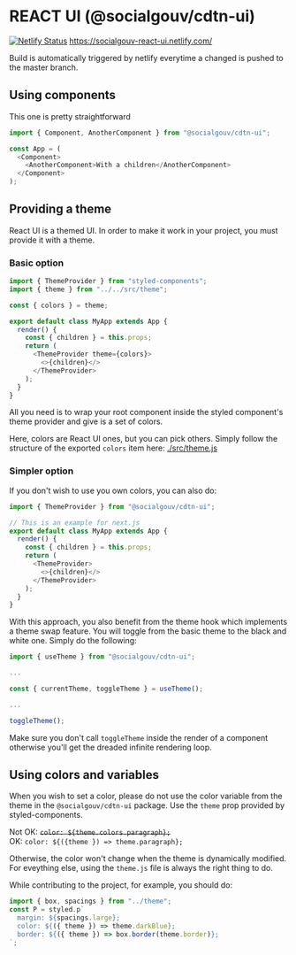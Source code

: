 # REACT UI (@socialgouv/cdtn-ui)

[![Netlify Status](https://api.netlify.com/api/v1/badges/a6e5ebcd-e0bc-4eda-b416-fc8ddf217310/deploy-status)](https://app.netlify.com/sites/socialgouv-react-ui/deploys)
https://socialgouv-react-ui.netlify.com/

Build is automatically triggered by netlify everytime a changed is pushed to the master branch.

## Using components

This one is pretty straightforward

```js
import { Component, AnotherComponent } from "@socialgouv/cdtn-ui";

const App = (
  <Component>
    <AnotherComponent>With a children</AnotherComponent>
  </Component>
);
```

## Providing a theme

React UI is a themed UI. In order to make it work in your project, you must provide it with a theme.

### Basic option

```js
import { ThemeProvider } from "styled-components";
import { theme } from "../../src/theme";

const { colors } = theme;

export default class MyApp extends App {
  render() {
    const { children } = this.props;
    return (
      <ThemeProvider theme={colors}>
        <>{children}</>
      </ThemeProvider>
    );
  }
}
```

All you need is to wrap your root component inside the styled component's theme provider and give is a set of colors.

Here, colors are React UI ones, but you can pick others. Simply follow the structure of the exported `colors` item here: [./src/theme.js](https://github.com/SocialGouv/code-du-travail-numerique/blob/master/packages/react-ui/src/theme.js)

### Simpler option

If you don't wish to use you own colors, you can also do:

```js
import { ThemeProvider } from "@socialgouv/cdtn-ui";

// This is an example for next.js
export default class MyApp extends App {
  render() {
    const { children } = this.props;
    return (
      <ThemeProvider>
        <>{children}</>
      </ThemeProvider>
    );
  }
}
```

With this approach, you also benefit from the theme hook which implements a theme swap feature. You will toggle from the basic theme to the black and white one. Simply do the following:

```js
import { useTheme } from "@socialgouv/cdtn-ui";

...

const { currentTheme, toggleTheme } = useTheme();

...

toggleTheme();
```

Make sure you don't call `toggleTheme` inside the render of a component otherwise you'll get the dreaded infinite rendering loop.

## Using colors and variables

When you wish to set a color, please do not use the color variable from the theme in the `@socialgouv/cdtn-ui` package.
Use the `theme` prop provided by styled-components.

Not OK: ~~`color: ${theme.colors.paragraph};`~~<br />
OK: `color: ${({theme }) => theme.paragraph};`

Otherwise, the color won't change when the theme is dynamically modified. For eveything else, using the `theme.js` file is always the right thing to do.

While contributing to the project, for example, you should do:

```js
import { box, spacings } from "../theme";
const P = styled.p`
  margin: ${spacings.large};
  color: ${({ theme }) => theme.darkBlue};
  border: ${({ theme }) => box.border(theme.border)};
`;
```
